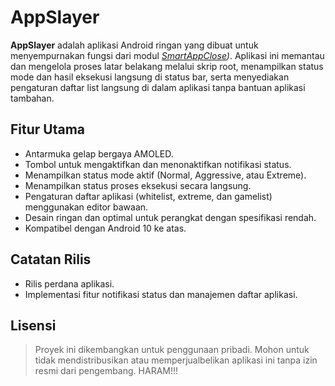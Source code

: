 # AppSlayer

**AppSlayer** adalah aplikasi Android ringan yang dibuat untuk menyempurnakan fungsi dari modul *[SmartAppClose](https://github.com/UNKNUW/Background-App-Slayer))*. Aplikasi ini memantau dan mengelola proses latar belakang melalui skrip root, menampilkan status mode dan hasil eksekusi langsung di status bar, serta menyediakan pengaturan daftar list langsung di dalam aplikasi tanpa bantuan aplikasi tambahan.

## Fitur Utama

- Antarmuka gelap bergaya AMOLED.
- Tombol untuk mengaktifkan dan menonaktifkan notifikasi status.
- Menampilkan status mode aktif (Normal, Aggressive, atau Extreme).
- Menampilkan status proses eksekusi secara langsung.
- Pengaturan daftar aplikasi (whitelist, extreme, dan gamelist) menggunakan editor bawaan.
- Desain ringan dan optimal untuk perangkat dengan spesifikasi rendah.
- Kompatibel dengan Android 10 ke atas.

## Catatan Rilis 

- Rilis perdana aplikasi.
- Implementasi fitur notifikasi status dan manajemen daftar aplikasi.

## Lisensi

> Proyek ini dikembangkan untuk penggunaan pribadi. Mohon untuk tidak mendistribusikan atau memperjualbelikan aplikasi ini tanpa izin resmi dari pengembang. HARAM!!!
